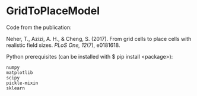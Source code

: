 # GridToPlaceModel

Code from the publication: 

Neher, T., Azizi, A. H., & Cheng, S. (2017). From grid cells to place cells with realistic field sizes. <i>PLoS One, 12</i>(7), e0181618.

Python prerequisites (can be installed with $ pip install \<package\>):
```
numpy
matplotlib
scipy
pickle-mixin
sklearn
```
